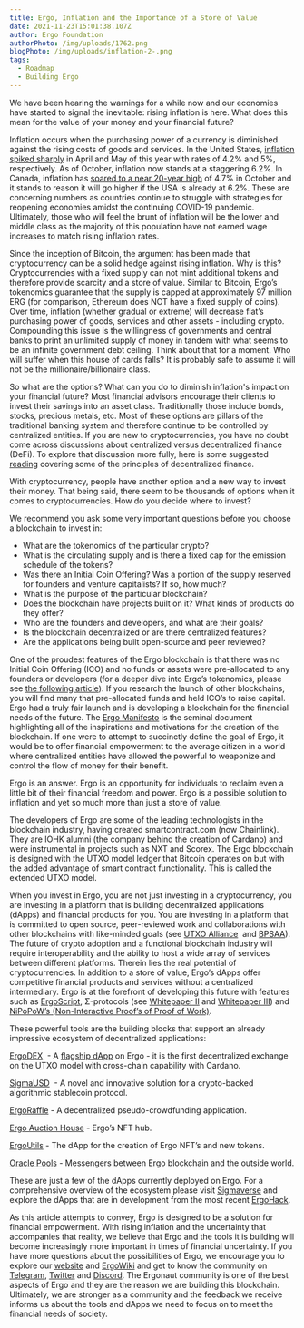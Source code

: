 ```yaml
---
title: Ergo, Inflation and the Importance of a Store of Value
date: 2021-11-23T15:01:38.107Z
author: Ergo Foundation
authorPhoto: /img/uploads/1762.png
blogPhoto: /img/uploads/inflation-2-.png
tags:
  - Roadmap
  - Building Ergo
---
```

<!--StartFragment-->

We have been hearing the warnings for a while now and our economies have started to signal the inevitable: rising inflation is here. What does this mean for the value of your money and your financial future? 

Inflation occurs when the purchasing power of a currency is diminished against the rising costs of goods and services. In the United States, [inflation spiked sharply](https://www.usinflationcalculator.com/inflation/current-inflation-rates/) in April and May of this year with rates of 4.2% and 5%, respectively. As of October, inflation now stands at a staggering 6.2%. In Canada, inflation has [soared to a near 20-year high](https://financialpost.com/news/economy/canadas-annual-inflation-rate-hits-4-7-in-oct-highest-since-feb-2003) of 4.7% in October and it stands to reason it will go higher if the USA is already at 6.2%. These are concerning numbers as countries continue to struggle with strategies for reopening economies amidst the continuing COVID-19 pandemic. Ultimately, those who will feel the brunt of inflation will be the lower and middle class as the majority of this population have not earned wage increases to match rising inflation rates. 

Since the inception of Bitcoin, the argument has been made that cryptocurrency can be a solid hedge against rising inflation. Why is this? Cryptocurrencies with a fixed supply can not mint additional tokens and therefore provide scarcity and a store of value. Similar to Bitcoin, Ergo’s tokenomics guarantee that the supply is capped at approximately 97 million ERG (for comparison, Ethereum does NOT have a fixed supply of coins). Over time, inflation (whether gradual or extreme) will decrease fiat’s purchasing power of goods, services and other assets - including crypto. Compounding this issue is the willingness of governments and central banks to print an unlimited supply of money in tandem with what seems to be an infinite government debt ceiling. Think about that for a moment. Who will suffer when this house of cards falls? It is probably safe to assume it will not be the millionaire/billionaire class.

So what are the options? What can you do to diminish inflation's impact on your financial future? Most financial advisors encourage their clients to invest their savings into an asset class. Traditionally those include bonds, stocks, precious metals, etc. Most of these options are pillars of the traditional banking system and therefore continue to be controlled by centralized entities. If you are new to cryptocurrencies, you have no doubt come across discussions about centralized versus decentralized finance (DeFi). To explore that discussion more fully, here is some suggested [reading](https://medium.com/stably-blog/decentralized-finance-vs-traditional-finance-what-you-need-to-know-3b57aed7a0c2) covering some of the principles of decentralized finance.

With cryptocurrency, people have another option and a new way to invest their money. That being said, there seem to be thousands of options when it comes to cryptocurrencies. How do you decide where to invest? 

We recommend you ask some very important questions before you choose a blockchain to invest in:

* What are the tokenomics of the particular crypto?
* What is the circulating supply and is there a fixed cap for the emission schedule of the tokens?
* Was there an Initial Coin Offering? Was a portion of the supply reserved for founders and venture capitalists? If so, how much?
* What is the purpose of the particular blockchain?
* Does the blockchain have projects built on it? What kinds of products do they offer?
* Who are the founders and developers, and what are their goals?
* Is the blockchain decentralized or are there centralized features?
* Are the applications being built open-source and peer reviewed?

One of the proudest features of the Ergo blockchain is that there was no Initial Coin Offering (ICO) and no funds or assets were pre-allocated to any founders or developers (for a deeper dive into Ergo’s tokenomics, please see [the following article](https://ergoplatform.org/en/blog/2021-11-05-ergo-blockchain-tokenomics-and-finance/)). If you research the launch of other blockchains, you will find many that pre-allocated funds and held ICO’s to raise capital. Ergo had a truly fair launch and is developing a blockchain for the financial needs of the future. The [Ergo Manifesto](https://ergoplatform.org/en/blog/2021-04-26-the-ergo-manifesto/) is the seminal document highlighting all of the inspirations and motivations for the creation of the blockchain. If one were to attempt to succinctly define the goal of Ergo, it would be to offer financial empowerment to the average citizen in a world where centralized entities have allowed the powerful to weaponize and control the flow of money for their benefit.

Ergo is an answer. Ergo is an opportunity for individuals to reclaim even a little bit of their financial freedom and power. Ergo is a possible solution to inflation and yet so much more than just a store of value.

The developers of Ergo are some of the leading technologists in the blockchain industry, having created smartcontract.com (now Chainlink). They are IOHK alumni (the company behind the creation of Cardano) and were instrumental in projects such as NXT and Scorex. The Ergo blockchain is designed with the UTXO model ledger that Bitcoin operates on but with the added advantage of smart contract functionality. This is called the extended UTXO model.

When you invest in Ergo, you are not just investing in a cryptocurrency, you are investing in a platform that is building decentralized applications (dApps) and financial products for you. You are investing in a platform that is committed to open source, peer-reviewed work and collaborations with other blockchains with like-minded goals (see [UTXO Alliance](https://utxo-alliance.org/)  and [BPSAA](https://bpsaa.vision/)). The future of crypto adoption and a functional blockchain industry will require interoperability and the ability to host a wide array of services between different platforms. Therein lies the real potential of cryptocurrencies. In addition to a store of value, Ergo’s dApps offer competitive financial products and services without a centralized intermediary. Ergo is at the forefront of developing this future with features such as [ErgoScript](https://ergoplatform.org/docs/ErgoScript.pdf), Σ-protocols (see [Whitepaper II](https://ergoplatform.org/docs/ErgoScript.pdf) and [Whitepaper III](https://ergoplatform.org/docs/AdvancedErgoScriptTutorial.pdf)) and [NiPoPoW’s (Non-Interactive Proof’s of Proof of Work)](https://ergoplatform.org/en/blog/2021-08-26-nipopow-applications-light-clients-and-side-chains/).

These powerful tools are the building blocks that support an already impressive ecosystem of decentralized applications:

[ErgoDEX](https://bit.ly/3oPGwzt)  - A [flagship dApp](https://ergoplatform.org/en/blog/2021-07-21-ergodex-a-cross-chain-workhorse/) on Ergo - it is the first decentralized exchange on the UTXO model with cross-chain capability with Cardano.

[SigmaUSD](https://bit.ly/3nFRKHx)  - A novel and innovative solution for a crypto-backed algorithmic stablecoin protocol.

[ErgoRaffle](https://bit.ly/3DI15nT) - A decentralized pseudo-crowdfunding application.

[Ergo Auction House](https://bit.ly/3DHCorr) - Ergo’s NFT hub.

[ErgoUtils](https://bit.ly/3kYyT8V) - The dApp for the creation of Ergo NFT’s and new tokens.

[Oracle Pools](https://bit.ly/3kYfIMm) - Messengers between Ergo blockchain and the outside world.

These are just a few of the dApps currently deployed on Ergo. For a comprehensive overview of the ecosystem please visit [Sigmaverse](https://bit.ly/3kRCqpo) and explore the dApps that are in development from the most recent [ErgoHack](https://ergoplatform.org/en/blog/2021-10-21-ergohack-ii-results/).

As this article attempts to convey, Ergo is designed to be a solution for financial empowerment. With rising inflation and the uncertainty that accompanies that reality, we believe that Ergo and the tools it is building will become increasingly more important in times of financial uncertainty. If you have more questions about the possibilities of Ergo, we encourage you to explore our [website](https://ergoplatform.org/en/) and [ErgoWiki](https://bit.ly/3x6Iak8) and get to know the community on [Telegram](https://t.me/ergoplatform), [Twitter](https://twitter.com/ergoplatformorg) and [Discord](https://discord.com/invite/kj7s7nb). The Ergonaut community is one of the best aspects of Ergo and they are the reason we are building this blockchain. Ultimately, we are stronger as a community and the feedback we receive informs us about the tools and dApps we need to focus on to meet the financial needs of society.

<!--EndFragment-->